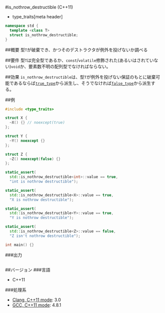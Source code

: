 #is_nothrow_destructible (C++11)
* type_traits[meta header]

```cpp
namespace std {
  template <class T>
  struct is_nothrow_destructible;
}
```

##概要
型`T`が破棄でき、かつそのデストラクタが例外を投げないか調べる


##要件
型`T`は完全型であるか、`const`/`volatile`修飾された(あるいはされていない)`void`か、要素数不明の配列型でなければならない。


##効果
`is_nothrow_destructible`は、型`T`が例外を投げない保証のもとに破棄可能であるならば[`true_type`](./integral_constant-true_type-false_type.md)から派生し、そうでなければ[`false_type`](./integral_constant-true_type-false_type.md)から派生する。 


##例
```cpp
#include <type_traits>

struct X {
  ~X() {} // noexcept(true)
};

struct Y {
  ~Y() noexcept {}
};

struct Z {
  ~Z() noexcept(false) {}
};

static_assert(
  std::is_nothrow_destructible<int>::value == true,
  "int is nothrow destructible");

static_assert(
  std::is_nothrow_destructible<X>::value == true,
  "X is nothrow destructible");

static_assert(
  std::is_nothrow_destructible<Y>::value == true,
  "Y is nothrow destructible");

static_assert(
  std::is_nothrow_destructible<Z>::value == false,
  "Z isn't nothrow destructible");

int main() {}
```

###出力
```
```

##バージョン
###言語
- C++11

###処理系
- [Clang, C++11 mode](/implementation.md#clang): 3.0
- [GCC, C++11 mode](/implementation.md#gcc): 4.8.1


